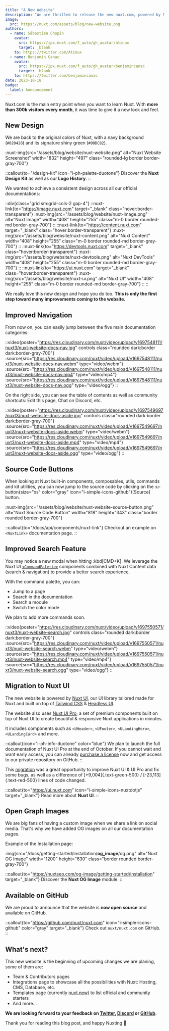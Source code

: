 ```yaml
---
title: "A New Website"
description: "We are thrilled to release the new nuxt.com, powered by Nuxt UI and now open source."
image:
  src: https://nuxt.com/assets/blog/new-website.png
authors:
  - name: Sébastien Chopin
    avatar:
      src: https://ipx.nuxt.com/f_auto/gh_avatar/atinux
      target: _blank
    to: https://twitter.com/Atinux
  - name: Benjamin Canac
    avatar:
      src: https://ipx.nuxt.com/f_auto/gh_avatar/benjamincanac
      target: _blank
    to: https://twitter.com/benjamincanac
date: 2023-10-18
badge:
  label: Announcement
---
```


Nuxt.com is the main entry point when you want to learn Nuxt. With **more than 300k visitors every month**, it was time to give it a new look and feel.

## New Design

We are back to the original colors of Nuxt, with a navy background (`#020420`) and its signature shiny green (`#00DC82`).

:nuxt-img{src="/assets/blog/website/nuxt-website.png" alt="Nuxt Website Screenshot" width="832" height="497" class="rounded-lg border border-gray-700"}

::callout{to="/design-kit" icon="i-ph-palette-duotone"}
Discover the **Nuxt Design Kit** as well as our **Logo History**.
::

We wanted to achieve a consistent design across all our official documentations:

::div{class="grid sm:grid-cols-2 gap-4"}
  ::nuxt-link{to="https://image.nuxt.com" target="_blank" class="hover:border-transparent"}
    :nuxt-img{src="/assets/blog/website/nuxt-image.png" alt="Nuxt Image" width="408" height="255" class="m-0 border rounded-md border-gray-700"}
  ::
  ::nuxt-link{to="https://content.nuxt.com" target="_blank" class="hover:border-transparent"}
    :nuxt-img{src="/assets/blog/website/nuxt-content.png" alt="Nuxt Content" width="408" height="255" class="m-0 border rounded-md border-gray-700"}
  ::
  ::nuxt-link{to="https://devtools.nuxt.com" target="_blank" class="hover:border-transparent"}
    :nuxt-img{src="/assets/blog/website/nuxt-devtools.png" alt="Nuxt DevTools" width="408" height="255" class="m-0 border rounded-md border-gray-700"}
  ::
  ::nuxt-link{to="https://ui.nuxt.com" target="_blank" class="hover:border-transparent"}
    :nuxt-img{src="/assets/blog/website/nuxt-ui.png" alt="Nuxt UI" width="408" height="255" class="m-0 border rounded-md border-gray-700"}
  ::
::

We really love this new design and hope you do too. **This is only the first step toward many improvements coming to the website.**

## Improved Navigation

From now on, you can easily jump between the five main documentation categories:

::video{poster="https://res.cloudinary.com/nuxt/video/upload/v1697548111/nuxt3/nuxt-website-docs-nav.jpg" controls class="rounded dark:border dark:border-gray-700"}
  :source{src="https://res.cloudinary.com/nuxt/video/upload/v1697548111/nuxt3/nuxt-website-docs-nav.webm" type="video/webm"}
  :source{src="https://res.cloudinary.com/nuxt/video/upload/v1697548111/nuxt3/nuxt-website-docs-nav.mp4" type="video/mp4"}
  :source{src="https://res.cloudinary.com/nuxt/video/upload/v1697548111/nuxt3/nuxt-website-docs-nav.ogg" type="video/ogg"}
::

On the right side, you can see the table of contents as well as community shortcuts: Edit this page, Chat on Discord, etc.

::video{poster="https://res.cloudinary.com/nuxt/video/upload/v1697549697/nuxt3/nuxt-website-docs-aside.jpg" controls class="rounded dark:border dark:border-gray-700"}
  :source{src="https://res.cloudinary.com/nuxt/video/upload/v1697549697/nuxt3/nuxt-website-docs-aside.webm" type="video/webm"}
  :source{src="https://res.cloudinary.com/nuxt/video/upload/v1697549697/nuxt3/nuxt-website-docs-aside.mp4" type="video/mp4"}
  :source{src="https://res.cloudinary.com/nuxt/video/upload/v1697549697/nuxt3/nuxt-website-docs-aside.ogg" type="video/ogg"}
::

## Source Code Buttons

When looking at Nuxt built-in components, composables, utils, commands and kit utilities, you can now jump to the source code by clicking on the :u-button{size="xs" color="gray" icon="i-simple-icons-github"}[Source] button.

:nuxt-img{src="/assets/blog/website/nuxt-website-source-button.png" alt="Nuxt Source Code Button" width="818" height="343" class="border rounded border-gray-700"}

::callout{to="/docs/api/components/nuxt-link"}
Checkout an example on `<NuxtLink>` documentation page.
::

## Improved Search Feature

You may notice a new modal when hitting :kbd[CMD+K]. We leverage the Nuxt UI [`<CommandPalette>`](https://ui.nuxt.com/navigation/command-palette) components combined with Nuxt Content data (search & navigation) to provide a better search experience.

With the command palette, you can:
- Jump to a page
- Search in the documentation
- Search a module
- Switch the color mode

We plan to add more commands soon.

::video{poster="https://res.cloudinary.com/nuxt/video/upload/v1697550571/nuxt3/nuxt-website-search.jpg" controls class="rounded dark:border dark:border-gray-700"}
  :source{src="https://res.cloudinary.com/nuxt/video/upload/v1697550571/nuxt3/nuxt-website-search.webm" type="video/webm"}
  :source{src="https://res.cloudinary.com/nuxt/video/upload/v1697550571/nuxt3/nuxt-website-search.mp4" type="video/mp4"}
  :source{src="https://res.cloudinary.com/nuxt/video/upload/v1697550571/nuxt3/nuxt-website-search.ogg" type="video/ogg"}
::

## Migration to Nuxt UI

The new website is powered by [Nuxt UI](https://ui.nuxt.com), our UI library tailored made for Nuxt and built on top of [Tailwind CSS](https://tailwindcss.com) & [Headless UI](https://headlessui.com/).

The website also uses [Nuxt UI Pro](https://ui.nuxt.com/pro), a set of premium components built on top of Nuxt UI to create beautiful & responsive Nuxt applications in minutes.

It includes components such as `<UHeader>`, `<UFooter>`, `<ULandingHero>`, `<ULandingCard>` and more.

::callout{icon="i-ph-info-duotone" color="blue"}
We plan to launch the full documentation of Nuxt UI Pro at the end of October. If you cannot wait and want early access, you can already [purchase a license](https://ui.nuxt.com/pro/purchase) now and get access to our private repository on GitHub.
::

This [migration](https://github.com/nuxt/nuxt.com/pull/1365) was a great opportunity to improve Nuxt UI & UI Pro and fix some bugs, as well as a difference of [+9,004]{.text-green-500} / [-23,113]{.text-red-500} lines of code changed.

::callout{to="https://ui.nuxt.com" icon="i-simple-icons-nuxtdotjs" target="_blank"}
Read more about **Nuxt UI**.
::

## Open Graph Images

We are big fans of having a custom image when we share a link on social media. That's why we have added OG images on all our documentation pages.

Example of the Installation page:

:img{src="/docs/getting-started/installation/__og_image__/og.png" alt="Nuxt OG Image" width="1200" height="630" class="border rounded border-gray-700"}

::callout{to="https://nuxtseo.com/og-image/getting-started/installation" target="_blank"}
Discover the **Nuxt OG Image** module.
::

## Available on GitHub

We are proud to announce that the website is **now open source** and available on GitHub.

::callout{to="https://github.com/nuxt/nuxt.com" icon="i-simple-icons-github" color="gray" target="_blank"}
Check out `nuxt/nuxt.com` on GitHub.
::

## What's next?

This new website is the beginning of upcoming changes we are planing, some of them are:
- Team & Contributors pages
- Integrations page to showcase all the possibilities with Nuxt: Hosting, CMS, Database, etc.
- Templates page (currently [nuxt.new](https://nuxt.new)) to list official and community starters
- And more...

**We are looking forward to your feedback on [Twitter](https://twitter.com/nuxt_js), [Discord](https://discord.com/invite/nuxt) or [GitHub](https://github.com/nuxt/nuxt.com)**.

Thank you for reading this blog post, and happy Nuxting 🤟
